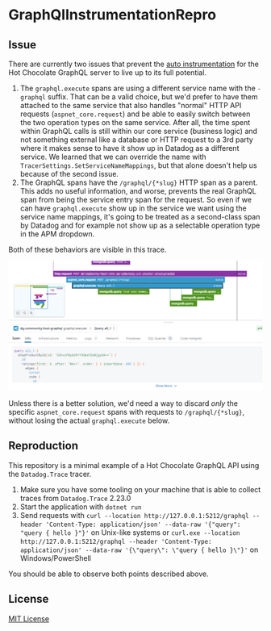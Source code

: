 # GraphQlInstrumentationRepro

## Issue

There are currently two issues that prevent the
[auto instrumentation](https://github.com/DataDog/dd-trace-dotnet/tree/master/tracer/src/Datadog.Trace/ClrProfiler/AutoInstrumentation/GraphQL/HotChocolate)
for the Hot Chocolate GraphQL server to live up to its full potential.

1. The `graphql.execute` spans are using a different service name with the
   `-graphql` suffix. That can be a valid choice, but we'd prefer to have them
   attached to the same service that also handles "normal" HTTP API requests
   (`aspnet_core.request`) and be able to easily switch between the two
   operation types on the same service. After all, the time spent within
   GraphQL calls is still within our core service (business logic) and not
   something external like a database or HTTP request to a 3rd party where it
   makes sense to have it show up in Datadog as a different service. We learned
   that we can override the name with `TracerSettings.SetServiceNameMappings`,
   but that alone doesn't help us because of the second issue.
2. The GraphQL spans have the `/graphql/{*slug}` HTTP span as a parent. This
   adds no useful information, and worse, prevents the real GraphQL span from
   being the service entry span for the request. So even if we can have
   `graphql.execute` show up in the service we want using the service name
   mappings, it's going to be treated as a second-class span by Datadog and for
   example not show up as a selectable operation type in the APM dropdown.

Both of these behaviors are visible in this trace.

![Part of a Datadog trace demonstrating the issue](docs/trace.png)

Unless there is a better solution, we'd need a way to discard _only_ the
specific `aspnet_core.request` spans with requests to `/graphql/{*slug}`,
without losing the actual `graphql.execute` below.

## Reproduction

This repository is a minimal example of a Hot Chocolate GraphQL API using the
`Datadog.Trace` tracer.

1. Make sure you have some tooling on your machine that is able to collect traces from `Datadog.Trace` 2.23.0
2. Start the application with `dotnet run`
3. Send requests with
   `curl --location http://127.0.0.1:5212/graphql --header 'Content-Type: application/json' --data-raw '{"query": "query { hello }"}'` on Unix-like systems or
   `curl.exe --location http://127.0.0.1:5212/graphql --header 'Content-Type: application/json' --data-raw '{\"query\": \"query { hello }\"}'` on Windows/PowerShell

You should be able to observe both points described above.

## License

[MIT License](LICENSE)
